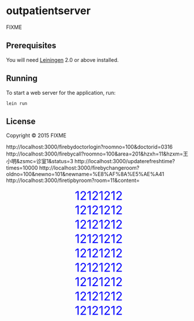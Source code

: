 # outpatientserver

FIXME

## Prerequisites

You will need [Leiningen][1] 2.0 or above installed.

[1]: https://github.com/technomancy/leiningen

## Running

To start a web server for the application, run:

    lein run

## License

Copyright © 2015 FIXME

http://localhost:3000/firebydoctorlogin?roomno=100&doctorid=0316
http://localhost:3000/firebycall?roomno=100&area=201&hzxh=11&hzxm=王小明&zsmc=诊室1&status=3
http://localhost:3000/updaterefreshtime?times=10000
http://localhost:3000/firebychangeroom?oldno=100&newno=101&newname=%E8%AF%8A%E5%AE%A41
http://localhost:3000/firetipbyroom?room=11&content=<div style="color:blue;text-align: center;font-size:xx-large">12121212<br>12121212<br>12121212<br>12121212<br>12121212<br>12121212<br>12121212<br>12121212<br>12121212<br></div>
